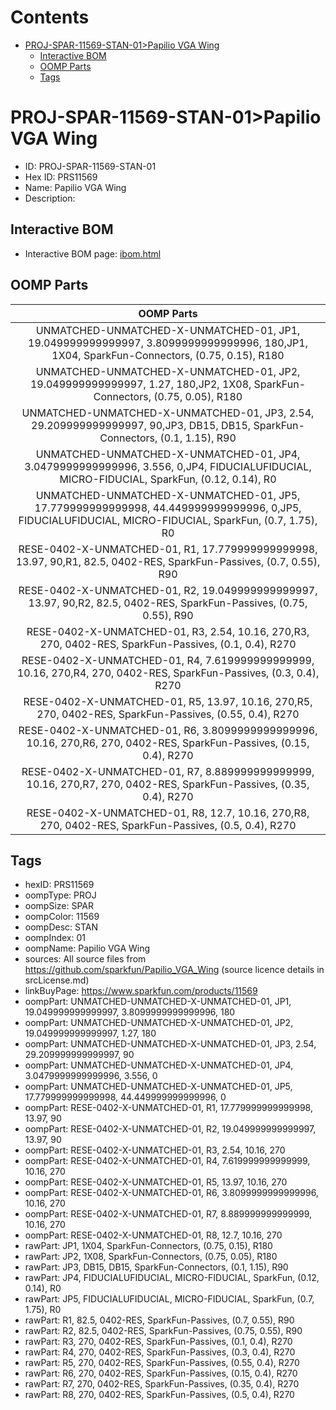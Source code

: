 



Contents
========

* [PROJ-SPAR-11569-STAN-01>Papilio VGA Wing](#proj-spar-11569-stan-01papilio-vga-wing)
	* [Interactive BOM](#interactive-bom)
	* [OOMP Parts](#oomp-parts)
	* [Tags](#tags)

# PROJ-SPAR-11569-STAN-01>Papilio VGA Wing

- ID: PROJ-SPAR-11569-STAN-01
- Hex ID: PRS11569
- Name: Papilio VGA Wing
- Description: 

## Interactive BOM

- Interactive BOM page: [ibom.html](kicad/bom/ibom.html)

## OOMP Parts
  

|OOMP Parts|
| :---: |
|UNMATCHED-UNMATCHED-X-UNMATCHED-01, JP1, 19.049999999999997, 3.8099999999999996, 180,JP1, 1X04, SparkFun-Connectors, (0.75, 0.15), R180|
|UNMATCHED-UNMATCHED-X-UNMATCHED-01, JP2, 19.049999999999997, 1.27, 180,JP2, 1X08, SparkFun-Connectors, (0.75, 0.05), R180|
|UNMATCHED-UNMATCHED-X-UNMATCHED-01, JP3, 2.54, 29.209999999999997, 90,JP3, DB15, DB15, SparkFun-Connectors, (0.1, 1.15), R90|
|UNMATCHED-UNMATCHED-X-UNMATCHED-01, JP4, 3.0479999999999996, 3.556, 0,JP4, FIDUCIALUFIDUCIAL, MICRO-FIDUCIAL, SparkFun, (0.12, 0.14), R0|
|UNMATCHED-UNMATCHED-X-UNMATCHED-01, JP5, 17.779999999999998, 44.449999999999996, 0,JP5, FIDUCIALUFIDUCIAL, MICRO-FIDUCIAL, SparkFun, (0.7, 1.75), R0|
|RESE-0402-X-UNMATCHED-01, R1, 17.779999999999998, 13.97, 90,R1, 82.5, 0402-RES, SparkFun-Passives, (0.7, 0.55), R90|
|RESE-0402-X-UNMATCHED-01, R2, 19.049999999999997, 13.97, 90,R2, 82.5, 0402-RES, SparkFun-Passives, (0.75, 0.55), R90|
|RESE-0402-X-UNMATCHED-01, R3, 2.54, 10.16, 270,R3, 270, 0402-RES, SparkFun-Passives, (0.1, 0.4), R270|
|RESE-0402-X-UNMATCHED-01, R4, 7.619999999999999, 10.16, 270,R4, 270, 0402-RES, SparkFun-Passives, (0.3, 0.4), R270|
|RESE-0402-X-UNMATCHED-01, R5, 13.97, 10.16, 270,R5, 270, 0402-RES, SparkFun-Passives, (0.55, 0.4), R270|
|RESE-0402-X-UNMATCHED-01, R6, 3.8099999999999996, 10.16, 270,R6, 270, 0402-RES, SparkFun-Passives, (0.15, 0.4), R270|
|RESE-0402-X-UNMATCHED-01, R7, 8.889999999999999, 10.16, 270,R7, 270, 0402-RES, SparkFun-Passives, (0.35, 0.4), R270|
|RESE-0402-X-UNMATCHED-01, R8, 12.7, 10.16, 270,R8, 270, 0402-RES, SparkFun-Passives, (0.5, 0.4), R270|

## Tags

- hexID: PRS11569
- oompType: PROJ
- oompSize: SPAR
- oompColor: 11569
- oompDesc: STAN
- oompIndex: 01
- oompName: Papilio VGA Wing
- sources: All source files from https://github.com/sparkfun/Papilio_VGA_Wing (source licence details in srcLicense.md)
- linkBuyPage: https://www.sparkfun.com/products/11569
- oompPart: UNMATCHED-UNMATCHED-X-UNMATCHED-01, JP1, 19.049999999999997, 3.8099999999999996, 180
- oompPart: UNMATCHED-UNMATCHED-X-UNMATCHED-01, JP2, 19.049999999999997, 1.27, 180
- oompPart: UNMATCHED-UNMATCHED-X-UNMATCHED-01, JP3, 2.54, 29.209999999999997, 90
- oompPart: UNMATCHED-UNMATCHED-X-UNMATCHED-01, JP4, 3.0479999999999996, 3.556, 0
- oompPart: UNMATCHED-UNMATCHED-X-UNMATCHED-01, JP5, 17.779999999999998, 44.449999999999996, 0
- oompPart: RESE-0402-X-UNMATCHED-01, R1, 17.779999999999998, 13.97, 90
- oompPart: RESE-0402-X-UNMATCHED-01, R2, 19.049999999999997, 13.97, 90
- oompPart: RESE-0402-X-UNMATCHED-01, R3, 2.54, 10.16, 270
- oompPart: RESE-0402-X-UNMATCHED-01, R4, 7.619999999999999, 10.16, 270
- oompPart: RESE-0402-X-UNMATCHED-01, R5, 13.97, 10.16, 270
- oompPart: RESE-0402-X-UNMATCHED-01, R6, 3.8099999999999996, 10.16, 270
- oompPart: RESE-0402-X-UNMATCHED-01, R7, 8.889999999999999, 10.16, 270
- oompPart: RESE-0402-X-UNMATCHED-01, R8, 12.7, 10.16, 270
- rawPart: JP1, 1X04, SparkFun-Connectors, (0.75, 0.15), R180
- rawPart: JP2, 1X08, SparkFun-Connectors, (0.75, 0.05), R180
- rawPart: JP3, DB15, DB15, SparkFun-Connectors, (0.1, 1.15), R90
- rawPart: JP4, FIDUCIALUFIDUCIAL, MICRO-FIDUCIAL, SparkFun, (0.12, 0.14), R0
- rawPart: JP5, FIDUCIALUFIDUCIAL, MICRO-FIDUCIAL, SparkFun, (0.7, 1.75), R0
- rawPart: R1, 82.5, 0402-RES, SparkFun-Passives, (0.7, 0.55), R90
- rawPart: R2, 82.5, 0402-RES, SparkFun-Passives, (0.75, 0.55), R90
- rawPart: R3, 270, 0402-RES, SparkFun-Passives, (0.1, 0.4), R270
- rawPart: R4, 270, 0402-RES, SparkFun-Passives, (0.3, 0.4), R270
- rawPart: R5, 270, 0402-RES, SparkFun-Passives, (0.55, 0.4), R270
- rawPart: R6, 270, 0402-RES, SparkFun-Passives, (0.15, 0.4), R270
- rawPart: R7, 270, 0402-RES, SparkFun-Passives, (0.35, 0.4), R270
- rawPart: R8, 270, 0402-RES, SparkFun-Passives, (0.5, 0.4), R270
